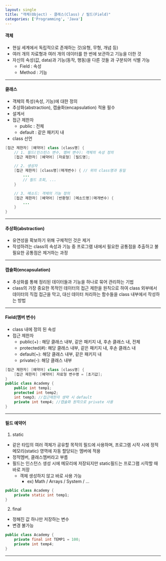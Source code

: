 ```yaml
---
layout: single
title: "객체(Object) - 클래스(Class) / 필드(Field)"
categories: ['Programming', 'Java']
---
```

   
#### 객체
* 현실 세계에서 독립적으로 존재하는 것(유형, 무형, 개념 등)
* 여러 개의 자료형과 여러 개의 데이터를 한 번에 보관하고 기능을 더한 것
* 자신의 속성(값, data)과 기능(동작, 행동)을 다른 것들 과 구분되어 식별 가능
    * Field : 속성
    * Method : 기능   
    
***
#### 클래스
* 객체의 특성(속성, 기능)에 대한 정의
* 추상화(abstraction), 캡슐화(encapsulation) 적용 필수
* 설계서
* 접근 제한자
    * public : 전체
    * default : 같은 패키지 내
* class 선언   
   
``` java
[접근 제한자] [예약어] class [class명] {
    // 1. 필드(인스턴스 변수, 멤버 변수): 객체의 속성 정의
    [접근 제한자] [예약어] [자료형] [필드명];

    // 2. 생성자
    [접근 제한자] [class명](매개변수) { // 위의 class명과 동일
        ...
        // 필드 조회, ...
    }

    // 3. 메소드: 객체의 기능 정의
    [접근 제한자] [예약어] [반환형] [메소드명](매개변수) {
        ...
    }
}
```   
   
***
#### 추상화(abstraction)
* 유연성을 확보하기 위해 구체적인 것은 제거
* 작성하려는 class의 속성과 기능 중 프로그램 내에서 필요한 공통점을 추출하고 불필요한 공통점은 제거하는 과정
   
***
#### 캡슐화(encapsulation)
* 추상화를 통해 정리된 데이터들과 기능을 하나로 묶어 관리하는 기법
* class의 가장 중요한 목적인 데이터의 접근 제한을 원칙으로 하여 class 외부에서 데이터의 직접 접근을 막고,   대신 데이터 처리하는 함수들을 class 내부에서 작성하는 방법   
   
***
#### Field(멤버 변수)
* class 내에 정의 된 속성
*  접근 제한자
    *  public(+) : 해당 클래스 내부, 같은 패키지 내, 후손 클래스 내, 전체
    *  protected(#): 해당 클래스 내부, 같은 패키지 내, 후손 클래스 내
    *  default(~): 해당 클래스 내부, 같은 패키지 내
    *  private(-): 해당 클래스 내부   
    
``` java
[접근 제한자] [예약어] class [class명] {
    [접근 제한자] [예약어] 자료형 변수명 = [초기값];
}
public class Academy {
    public int temp1;
    protected int temp2;
    int temp3; //접근제한자 생략 시 default
    private int temp4; //캡슐화 원칙으로 private 사용
}
```   
   
***
#### 필드 예약어
1) static
* 같은 타입의 여러 객체가 공유할 목적의 필드에 사용하며, 프로그램 시작 시에 정적 메모리(static) 영역에 자동 할당되는 멤버에 적용
* 정적멤버, 클래스멤버라고 부름
* 필드는 인스턴스 생성 시에 메모리에 저장되지만 static필드는 프로그램 시작할 때 바로 저장
    * 객체 생성하지 않고 바로 사용 가능
        * ex) Math / Arrays / System / ...    
    
``` java
public class Academy {
    private static int temp1;
}
```   
   
2) final
* 정해진 값 하나만 저장하는 변수
* 변경 불가능  
    
``` java
public class Academy {
    private final int TEMP1 = 100;
    private int temp4;
}
```   
   
***